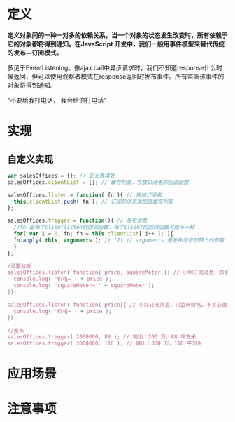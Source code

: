 # 定义
**定义对象间的一种一对多的依赖关系，当一个对象的状态发生改变时，所有依赖于它的对象都将得到通知。在JavaScript 开发中，我们一般用事件模型来替代传统的发布—订阅模式。**

多见于EventListening。像ajax call中异步请求时，我们不知道response什么时候返回，但可以使用观察者模式在response返回时发布事件。所有监听该事件的对象将得到通知。

“不要给我打电话， 我会给你打电话”
# 实现

## 自定义实现
```javaScript
var salesOffices = {}; // 定义售楼处
salesOffices.clientList = []; // 缓存列表，存放订阅者的回调函数

salesOffices.listen = function( fn ){ // 增加订阅者
  this.clientList.push( fn ); // 订阅的消息添加进缓存列表
};

salesOffices.trigger = function(){ // 发布消息
  //fn 是每个clientlisten的回调函数，每个client的回调函数可能不一样
  for( var i = 0, fn; fn = this.clientList[ i++ ]; ){
  fn.apply( this, arguments ); // (2) // arguments 是发布消息时带上的参数
  }
};

/设置监听
salesOffices.listen( function( price, squareMeter ){ // 小明订阅消息，即关心价格又关心面积
  console.log( '价格= ' + price );
  console.log( 'squareMeter= ' + squareMeter );
});

salesOffices.listen( function( price){ // 小红订阅消息，只监听价格，不关心面积
  console.log( '价格= ' + price );
});

//发布
salesOffices.trigger( 2000000, 88 ); // 输出：200 万，88 平方米
salesOffices.trigger( 3000000, 110 ); // 输出：300 万，110 平方米
```
# 应用场景
# 注意事项
